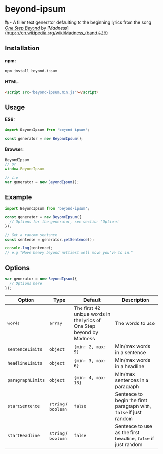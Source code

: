 # beyond-ipsum

🔠 - A filler text generator defaulting to the beginning lyrics from the song [_One Step Beyond_](https://www.youtube.com/watch?v=N-uyWAe0NhQ) by [_Madness_](https://en.wikipedia.org/wiki/Madness_(band%29)

## Installation

#### npm:
```bash
npm install beyond-ipsum
```

#### HTML:
```html
<script src="beyond-ipsum.min.js"></script>
```

## Usage

#### ES6:
```javascript
import BeyondIpsum from 'beyond-ipsum';

const generator = new BeyondIpsum();
```

#### Browser:
```javascript
BeyondIpsum
// or
window.BeyondIpsum

// i.e
var generator = new BeyondIpsum();
```

## Example

```javascript
import BeyondIpsum from 'beyond-ipsum';

const generator = new BeyondIpsum({
  // Options for the generator, see section 'Options'
});

// Get a random sentence
const sentence = generator.getSentence();

console.log(sentence);
// e.g "Move heavy beyond nuttiest well move you've to in."
```

## Options

```javascript
var generator = new BeyondIpsum({
  // Options here
});
```

| Option | Type | Default | Description |
| --- | --- | --- | --- |
| `words` | `array` | The first 42 unique words in the lyrics of One Step beyond by Madness | The words to use |
| `sentenceLimits` | `object` | `{min: 2, max: 9}` | Min/max words in a sentence |
| `headlineLimits` | `object` | `{min: 3, max: 6}` | Min/max words in a headline |
| `paragraphLimits` | `object` | `{min: 4, max: 13}` |  Min/max sentences in a paragraph |
| `startSentence` | `string` / `boolean` | `false` |  Sentence to begin the first paragraph with, `false` if just random |
| `startHeadline` | `string` / `boolean` | `false` |  Sentence to use as the first headline, `false` if just random |
